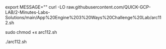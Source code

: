 export MESSAGE=""
curl -LO raw.githubusercontent.com/QUICK-GCP-LAB/2-Minutes-Labs-Solutions/main/App%20Engine%203%20Ways%20Challenge%20Lab/arc112.sh

sudo chmod +x arc112.sh

./arc112.sh
